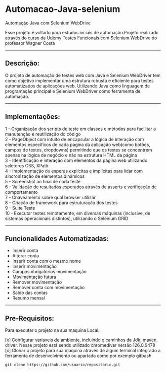 # Automacao-Java-selenium
Automação Java com Selenium WebDrive

Esse projeto é voltado para estudos inciais de automação.Projeto realizado através do curso da Udemy Testes Funcionais com Selenium WebDrive
do professor Wagner Costa
_______________________________________

## Descrição: ##
O projeto de automação de testes web com Java e Selenium WebDriver tem como objetivo implementar uma estrutura robusta e eficiente para testes automatizados de aplicações web. Utilizando Java como linguagem de programação principal e Selenium WebDriver como ferramenta de automação.
_______________________________________

## Implementações: ##
1 - Organização dos scripts de teste em classes e métodos para facilitar a manutenção e reutilização do código<br>
2 - PageObject com intuito de encapsular a lógica de interação com elementos específicos de cada página da aplicação web(como botões, campos de textos, dropdowns)
permitindo que os testes se concentrem apenas na lógica de negócio e não na estrutura HTML da página<br>
3 - Identificação e interação com elementos da página web utilizando seletores CSS, XPath<br>
4 - Implementação de esperas explícitas e implícitas para lidar com sincronização de elementos dinâmicos<br>
5 - Screenshot ao final de cada teste<br>
6 - Validação de resultados esperados através de asserts e verificação de comportamento<br>
7 - Chaveamento sobre qual browser utilizar<br>
8 - Criação de framework para estruturação dos testes<br>
9 - Suite Teste<br>
10 - Executar testes remotamente, em diversas máquinas (inclusive, de sistemas operacionais distintos), utilizando o Selenium GRID
_______________________________________

## Funcionalidades Automatizadas: ##
- Inserir conta
- Alterar conta
- Inserir conta com o mesmo nome
- Inserir movimentação
- Campos obrigatórios movimentação
- Movimentação futura
- Remover movimentação
- Remover conta com movimentação
- Saldo das contas
- Resumo mensal
________________________________________

## Pre-Requisitos: ##
Para executar o projeto na sua maquina Local:<br>

[x] Configurar variaveis de ambiente, incluindo o caminhos da Jdk, maven, driver.
     Nesse projeto está sendo utilizado chromediver versão 126.0.6478<br>
[x] Clonar o projeto para sua maquina através de algum terminal integrado a ferramenta de desenvolvimento ou apartada como por exemplo gitbash.<br>
  
    git clone https://github.com/usuario/repositorio.git
